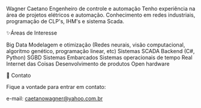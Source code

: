 Wagner Caetano
Engenheiro de controle e automação
Tenho experiência na área de projetos elétricos e automação.
Conhecimento em redes industriais, programação de CLP's, IHM's e sistema Scada.


✨Áreas de Interesse

Big Data
Modelagem e otimização (Redes neurais, visão computacional, algoritmo genético, programação linear, etc)
Sistemas SCADA
Backend (C#, Python)
SGBD
Sistemas Embarcados
Sistemas operacionais de tempo Real
Internet das Coisas
Desenvolvimento de produtos
Open hardware


💌 Contato

Fique a vontade para entrar em contato:

e-mail: caetanowagner@yahoo.com.br
<!---
caetanowagner/caetanowagner is a ✨ special ✨ repository because its `README.md` (this file) appears on your GitHub profile.
You can click the Preview link to take a look at your changes.
--->
